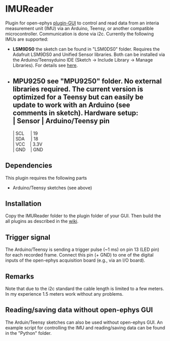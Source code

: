 # IMUReader

Plugin for open-ephys [plugin-GUI](https://github.com/open-ephys/plugin-GUI/) to control and read data from an interia measurement unit (IMU) via an Arduino, Teensy, or another compatible microcontroller. Communication is done via i2c. Currently the following IMUs are supported:

* **LSM9DS0** the sketch can be found in "LSM0DS0" folder. Requires the Adafruit LSM9DS0 and Unified Sensor libraries. Both can be installed via the Arduino/Teensyduino IDE (Sketch -> Include Library -> Manage Libraries). For details see [here](https://learn.adafruit.com/adafruit-lsm9ds0-accelerometer-gyro-magnetometer-9-dof-breakouts/overview).

* **MPU9250** see "MPU9250" folder. No external libraries required. The current version is optimized for a Teensy but can easily be update to work with an Arduino (see comments in sketch). Hardware setup:  
	| Sensor | Arduino/Teensy pin  
	-------------------------------  
	| SCL &nbsp;&nbsp;&nbsp;  | 19  
	| SDA &nbsp;&nbsp;&nbsp;   | 18  
	| VCC &nbsp;&nbsp;   | 3.3V   
	| GND &nbsp;&nbsp;   | GND  
 

## Dependencies

This plugin requires the following parts

- Arduino/Teensy sketches (see above)


## Installation

Copy the IMUReader folder to the plugin folder of your GUI. Then build the all plugins as described in the [wiki](https://open-ephys.atlassian.net/wiki/display/OEW/Linux).


## Trigger signal

The Arduino/Teensy is sending a trigger pulse (~1 ms) on pin 13 (LED pin) for each recorded frame. Connect this pin (+ GND) to one of the digital inputs of the open-ephys acquisition board (e.g., via an I/O board).


## Remarks

Note that due to the i2c standard the cable length is limited to a few meters. In my experience 1.5 meters work without any problems.


## Reading/saving data without open-ephys GUI

The Arduin/Teensy sketches can also be used without open-ephys GUI. An example script for controlling the IMU and reading/saving data can be found in the "Python" folder.

